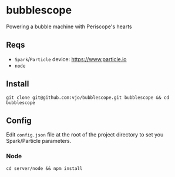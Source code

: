 # bubblescope
Powering a bubble machine with Periscope's hearts

## Reqs
* `Spark`/`Particle` device: https://www.particle.io
* `node`

## Install
```
git clone git@github.com:vjo/bubblescope.git bubblescope && cd bubblescope
```

## Config
Edit `config.json` file at the root of the project directory to set you Spark/Particle parameters.

### Node
```
cd server/node && npm install
```
